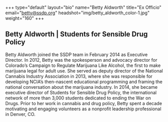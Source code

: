 +++
type="default"
layout="bio"
name="Betty Aldworth"
title="Ex Officio"
email="betty@ssdp.org"
headshot="img/betty_aldworth_color-1.jpg"
weight="160"
+++

<h2>Betty Aldworth | Students for Sensible Drug Policy</h2> Betty Aldworth joined the SSDP team in February 2014 as Executive Director. In 2012, Betty was the spokesperson and advocacy director for Colorado’s Campaign to Regulate Marijuana Like Alcohol, the first to make marijuana legal for adult use. She served
as deputy director of the National Cannabis Industry Association in 2013, where she was responsible for developing NCIA’s then-nascent educational programming and framing the national conversation about the marijuana industry. In 2014, she became executive
director of Students for Sensible Drug Policy, the international network of more than 3,000 students dedicated to ending the War on Drugs. Prior to her work in cannabis and drug policy, Betty spent a decade motivating and engaging volunteers as a nonprofit
leadership professional in Denver, CO.
